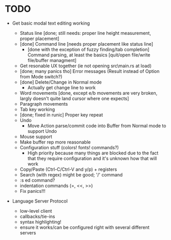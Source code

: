 
# TODO
- Get basic modal text editing working
	- Status line [done; still needs: proper line height measurement, proper placement]
	- [done] Command line [needs proper placement like status line]
		- [done with the exception of fuzzy finding/tab completion] Command parsing, at least the basics [quit/open file/write file/buffer managment]
	- Get resonable UX together (ie not opening src\main.rs at load)
	+ [done; many panics tho] Error messages (Result instead of Option from Mode switch?)
	+ [done] Delete/Change in Normal mode
		- Actually get change line to work
	- Word movements [done, except e/b movements are very broken, largly doesn't quite land cursor where one expects]
	- Paragraph movements
	- Tab key working
	+ [done; fixed in runic] Proper key repeat
	- Undo
		- Move Action parse/commit code into Buffer from Normal mode to support Undo
	- Mouse support
	- Make buffer rep more reasonable
	- Configuration stuff (colors! fonts! commands?)
		- High priority because many things are blocked due to the fact that they require configuration and it's unknown how that will work
	- Copy/Paste (Ctrl-C/Ctrl-V and y/p) + registers
	- Search (with regex) might be good; '/' command
	- :s ed command?
	- indentation commands (=, <<, >>)
	- Fix panics!!!

- Language Server Protocol
	- low-level client
	- callbacks/tie-ins
	- syntax highlighting!
	- ensure it works/can be configured right with several different servers
